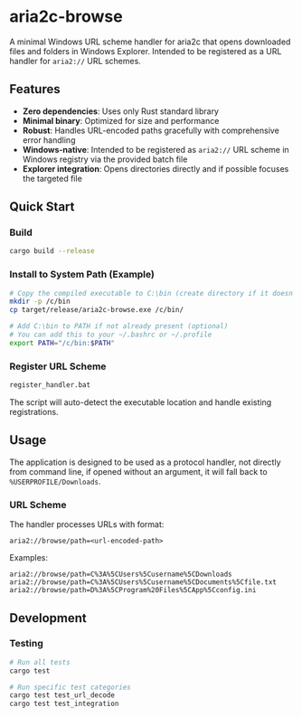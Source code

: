 # aria2c-browse

A minimal Windows URL scheme handler for aria2c that opens downloaded files and folders in Windows Explorer.
Intended to be registered as a URL handler for `aria2://` URL schemes.

## Features

- **Zero dependencies**: Uses only Rust standard library
- **Minimal binary**: Optimized for size and performance
- **Robust**: Handles URL-encoded paths gracefully with comprehensive error handling
- **Windows-native**: Intended to be registered as `aria2://` URL scheme in Windows registry via the provided batch file
- **Explorer integration**: Opens directories directly and if possible focuses the targeted file

## Quick Start

### Build
```bash
cargo build --release
```

### Install to System Path (Example)
```bash
# Copy the compiled executable to C:\bin (create directory if it doesn't exist)
mkdir -p /c/bin
cp target/release/aria2c-browse.exe /c/bin/

# Add C:\bin to PATH if not already present (optional)
# You can add this to your ~/.bashrc or ~/.profile
export PATH="/c/bin:$PATH"
```

### Register URL Scheme
```bash
register_handler.bat
```

The script will auto-detect the executable location and handle existing registrations.

## Usage

The application is designed to be used as a protocol handler, not directly from command line, if opened without an argument, it will fall back to `%USERPROFILE/Downloads`.

### URL Scheme
The handler processes URLs with format:
```
aria2://browse/path=<url-encoded-path>
```

Examples:
```
aria2://browse/path=C%3A%5CUsers%5Cusername%5CDownloads
aria2://browse/path=C%3A%5CUsers%5Cusername%5CDocuments%5Cfile.txt
aria2://browse/path=D%3A%5CProgram%20Files%5CApp%5Cconfig.ini
```

## Development

### Testing
```bash
# Run all tests
cargo test

# Run specific test categories
cargo test test_url_decode
cargo test test_integration
```
